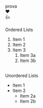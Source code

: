 prova<br />
:heart:<br />
:+1:<br />
<br />
Ordered Lists
1. Item 1
2. Item 2
3. Item 3
   1. Item 3a
   2. Item 3b
<br />
Unordered Lists

* Item 1
* Item 2
  * Item 2a
  * Item 2b
